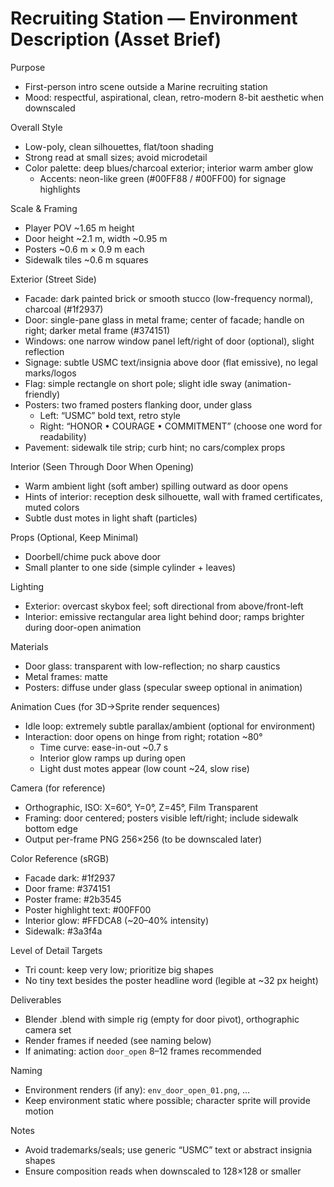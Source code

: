 # Recruiting Station — Environment Description (Asset Brief)

Purpose
- First-person intro scene outside a Marine recruiting station
- Mood: respectful, aspirational, clean, retro-modern 8-bit aesthetic when downscaled

Overall Style
- Low-poly, clean silhouettes, flat/toon shading
- Strong read at small sizes; avoid microdetail
- Color palette: deep blues/charcoal exterior; interior warm amber glow
  - Accents: neon-like green (#00FF88 / #00FF00) for signage highlights

Scale & Framing
- Player POV ~1.65 m height
- Door height ~2.1 m, width ~0.95 m
- Posters ~0.6 m × 0.9 m each
- Sidewalk tiles ~0.6 m squares

Exterior (Street Side)
- Facade: dark painted brick or smooth stucco (low-frequency normal), charcoal (#1f2937)
- Door: single-pane glass in metal frame; center of facade; handle on right; darker metal frame (#374151)
- Windows: one narrow window panel left/right of door (optional), slight reflection
- Signage: subtle USMC text/insignia above door (flat emissive), no legal marks/logos
- Flag: simple rectangle on short pole; slight idle sway (animation-friendly)
- Posters: two framed posters flanking door, under glass
  - Left: “USMC” bold text, retro style
  - Right: “HONOR • COURAGE • COMMITMENT” (choose one word for readability)
- Pavement: sidewalk tile strip; curb hint; no cars/complex props

Interior (Seen Through Door When Opening)
- Warm ambient light (soft amber) spilling outward as door opens
- Hints of interior: reception desk silhouette, wall with framed certificates, muted colors
- Subtle dust motes in light shaft (particles)

Props (Optional, Keep Minimal)
- Doorbell/chime puck above door
- Small planter to one side (simple cylinder + leaves)

Lighting
- Exterior: overcast skybox feel; soft directional from above/front-left
- Interior: emissive rectangular area light behind door; ramps brighter during door-open animation

Materials
- Door glass: transparent with low-reflection; no sharp caustics
- Metal frames: matte
- Posters: diffuse under glass (specular sweep optional in animation)

Animation Cues (for 3D→Sprite render sequences)
- Idle loop: extremely subtle parallax/ambient (optional for environment)
- Interaction: door opens on hinge from right; rotation ~80°
  - Time curve: ease-in-out ~0.7 s
  - Interior glow ramps up during open
  - Light dust motes appear (low count ~24, slow rise)

Camera (for reference)
- Orthographic, ISO: X=60°, Y=0°, Z=45°, Film Transparent
- Framing: door centered; posters visible left/right; include sidewalk bottom edge
- Output per-frame PNG 256×256 (to be downscaled later)

Color Reference (sRGB)
- Facade dark: #1f2937
- Door frame: #374151
- Poster frame: #2b3545
- Poster highlight text: #00FF00
- Interior glow: #FFDCA8 (~20–40% intensity)
- Sidewalk: #3a3f4a

Level of Detail Targets
- Tri count: keep very low; prioritize big shapes
- No tiny text besides the poster headline word (legible at ~32 px height)

Deliverables
- Blender .blend with simple rig (empty for door pivot), orthographic camera set
- Render frames if needed (see naming below)
- If animating: action `door_open` 8–12 frames recommended

Naming
- Environment renders (if any): `env_door_open_01.png`, ...
- Keep environment static where possible; character sprite will provide motion

Notes
- Avoid trademarks/seals; use generic “USMC” text or abstract insignia shapes
- Ensure composition reads when downscaled to 128×128 or smaller
